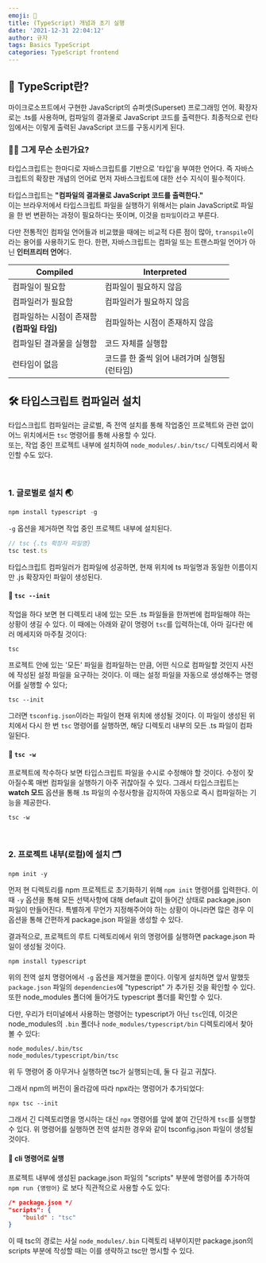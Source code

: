 ```yaml
---
emoji: 🌱
title: (TypeScript) 개념과 초기 실행
date: '2021-12-31 22:04:12'
author: 규자
tags: Basics TypeScript
categories: TypeScript frontend
---
```


## 🤔 TypeScript란?
마이크로소프트에서 구현한 JavaScript의 슈퍼셋(Superset) 프로그래밍 언어. 확장자로는 .ts를 사용하며, 컴파일의 결과물로 JavaScript 코드를 출력한다. 최종적으로 런타임에서는 이렇게 출력된 JavaScript 코드를 구동시키게 된다.

### 🤦‍♀️ 그게 무슨 소린가요?
타입스크립트는 한마디로 자바스크립트를 기반으로 '타입'을 부여한 언어다. 
즉 자바스크립트의 확장판 개념의 언어로 먼저 자바스크립트에 대한 선수 지식이 필수적이다.

타입스크립트는 <strong>"컴파일의 결과물로 JavaScript 코드를 출력한다."</strong><br/>이는 브라우저에서 타입스크립트 파일을 실행하기 위해서는 plain JavaScript로 파일을 한 번 변환하는 과정이 필요하다는 뜻이며, 이것을 `컴파일`이라고 부른다.

다만 전통적인 컴파일 언어들과 비교했을 때에는 비교적 다른 점이 많아, `transpile`이라는 용어를 사용하기도 한다. 한편, 자바스크립트는 컴파일 또는 트랜스파일 언어가 아닌 <strong>인터프리터 언어</strong>다.

Compiled | Interpreted
-- | --
컴파일이 필요함 | 컴파일이 필요하지 않음
컴파일러가 필요함 | 컴파일러가 필요하지 않음
컴파일하는 시점이 존재함<br/><strong>(컴파일 타임)</strong> | 컴파일하는 시점이 존재하지 않음
컴파일된 결과물을 실행함 | 코드 자체를 실행함
런타임이 없음 | 코드를 한 줄씩 읽어 내려가며 실행됨</br>(런타임)


## 🛠 타입스크립트 컴파일러 설치

타입스크립트 컴파일러는 글로벌, 즉 전역 설치를 통해 작업중인 프로젝트와 관련 없이 어느 위치에서든 `tsc` 명령어를 통해 사용할 수 있다. </br>
또는, 작업 중인 프로젝트 내부에 설치하여 `node_modules/.bin/tsc/` 디렉토리에서 확인할 수도 있다.

<br/>

### 1. 글로벌로 설치 🌏

```javascript
npm install typescript -g
```
`-g` 옵션을 제거하면 작업 중인 프로젝트 내부에 설치된다.
```javascript
// tsc {.ts 확장자 파일명}
tsc test.ts
```
타입스크립트 컴파일러가 컴파일에 성공하면, 현재 위치에 ts 파일명과 동일한 이름이지만 .js 확장자인 파일이 생성된다.

#### 📌 `tsc --init`
작업을 하다 보면 현 디렉토리 내에 있는 모든 .ts 파일들을 한꺼번에 컴파일해야 하는 상황이 생길 수 있다. 이 때에는 아래와 같이 명령어 `tsc`를 입력하는데, 아마 길다란 에러 메세지와 마주칠 것이다:
```
tsc
```
프로젝트 안에 있는 '모든' 파일을 컴파일하는 만큼, 어떤 식으로 컴파일할 것인지 사전에 작성된 설정 파일을 요구하는 것이다. 이 때는 설정 파일을 자동으로 생성해주는 명령어를 실행할 수 있다;
```
tsc --init
```
그러면 `tsconfig.json`이라는 파일이 현재 위치에 생성될 것이다. 이 파일이 생성된 위치에서 다시 한 번 `tsc` 명령어를 실행하면, 해당 디렉토리 내부의 모든 .ts 파일이 컴파일된다.

#### 📌 `tsc -w`
프로젝트에 착수하다 보면 타입스크립트 파일을 수시로 수정해야 할 것이다. 수정이 잦아질수록 매번 컴파일을 실행하기 아주 귀찮아질 수 있다. 그래서 타입스크립트는 <strong>watch 모드</strong> 옵션을 통해 .ts 파일의 수정사항을 감지하여 자동으로 즉시 컴파일하는 기능을 제공한다.
```
tsc -w
```

<br/>

### 2. 프로젝트 내부(로컬)에 설치 🗂
```
npm init -y
```
먼저 현 디렉토리를 npm 프로젝트로 초기화하기 위해 `npm init` 명령어를 입력한다. 이 때 `-y` 옵션을 통해 모든 선택사항에 대해 default 값이 들어간 상태로 package.json 파일이 만들어진다. 특별하게 무언가 지정해주어야 하는 상황이 아니라면 많은 경우 이 옵션을 통해 간편하게 package.json 파일을 생성할 수 있다. 

결과적으로, 프로젝트의 루트 디렉토리에서 위의 명령어를 실행하면 package.json 파일이 생성될 것이다.
```
npm install typescript
```
위의 전역 설치 명령어에서 `-g` 옵션을 제거했을 뿐이다. 이렇게 설치하면 앞서 말했듯 `package.json` 파일의 `dependencies`에 "typescript" 가 추가된 것을 확인할 수 있다. 또한 node_modules 폴더에 들어가도 typescript 폴더를 확인할 수 있다.

다만, 우리가 터미널에서 사용하는 명령어는 typescript가 아닌 `tsc`인데, 이것은 node_modules의 `.bin` 폴더나 `node_modules/typescript/bin` 디렉토리에서 찾아볼 수 있다:
```
node_modules/.bin/tsc
node_modules/typescript/bin/tsc
```
위 두 명령어 중 아무거나 실행하면 tsc가 실행되는데, 둘 다 길고 귀찮다.

그래서 npm의 버전이 올라감에 따라 npx라는 명렁어가 추가되었다:
```
npx tsc --init
```
그래서 긴 디렉토리명을 명시하는 대신 `npx` 명령어를 앞에 붙여 간단하게 `tsc`를 실행할 수 있다. 위 명령어를 실행하면 전역 설치한 경우와 같이 tsconfig.json 파일이 생성될 것이다.

#### 📌 cli 명령어로 실행
프로젝트 내부에 생성된 package.json 파일의 "scripts" 부분에 명령어를 추가하여 `npm run {명령어}` 로 보다 직관적으로 사용할 수도 있다:
```json
/* package.json */
"scripts": {
    "build" : "tsc"
}
```
이 때 tsc의 경로는 사실 `node_modules/.bin` 디렉토리 내부이지만 package.json의 scripts 부분에 작성할 때는 이를 생략하고 tsc만 명시할 수 있다.
